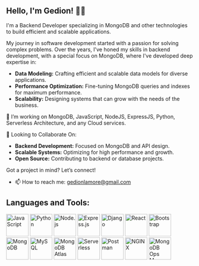## Hello, I'm Gedion! 👨‍💻

I'm a Backend Developer specializing in MongoDB and other technologies to build efficient and scalable applications.

My journey in software development started with a passion for solving complex problems. Over the years, I've honed my skills in backend development, with a special focus on MongoDB, where I've developed deep expertise in:

- **Data Modeling:** Crafting efficient and scalable data models for diverse applications.
- **Performance Optimization:** Fine-tuning MongoDB queries and indexes for maximum performance.
- **Scalability:** Designing systems that can grow with the needs of the business.

👯 I’m working on MongoDB, JavaScript, NodeJS, ExpressJS, Python, Serverless Architecture, and any Cloud services.

🤝 Looking to Collaborate On:
- **Backend Development:** Focused on MongoDB and API design.
- **Scalable Systems:** Optimizing for high performance and growth.
- **Open Source:** Contributing to backend or database projects.

Got a project in mind? Let’s connect!

- 📫 How to reach me: gedionlamore@gmail.com

## Languages and Tools:

<div>
    <img src="https://img.shields.io/badge/JavaScript-black?style=for-the-badge&logo=javascript&logoColor=F7DF1E" alt="JavaScript" width="60"/>
    <img src="https://img.shields.io/badge/Python-black?style=for-the-badge&logo=python&logoColor=3776AB" alt="Python" width="60"/>
    <img src="https://img.shields.io/badge/Node.js-black?style=for-the-badge&logo=node.js&logoColor=8CC84B" alt="Node.js" width="60"/>
    <img src="https://img.shields.io/badge/Express-black?style=for-the-badge&logo=express&logoColor=000000" alt="Express.js" width="60"/>
    <img src="https://img.shields.io/badge/Django-black?style=for-the-badge&logo=django&logoColor=white" alt="Django" width="60"/>
    <img src="https://img.shields.io/badge/React-black?style=for-the-badge&logo=react&logoColor=61DAFB" alt="React" width="60"/>
    <img src="https://img.shields.io/badge/Bootstrap-black?style=for-the-badge&logo=bootstrap&logoColor=563D7C" alt="Bootstrap" width="60"/>
    <img src="https://img.shields.io/badge/MongoDB-black?style=for-the-badge&logo=mongodb&logoColor=47A248" alt="MongoDB" width="60"/>
    <img src="https://img.shields.io/badge/MySQL-black?style=for-the-badge&logo=mysql&logoColor=4479A1" alt="MySQL" width="60"/>
    <img src="https://img.shields.io/badge/MongoDB_Atlas-black?style=for-the-badge&logo=mongodb&logoColor=47A248" alt="MongoDB Atlas" width="60"/>
    <img src="https://img.shields.io/badge/Serverless-black?style=for-the-badge&logo=serverless&logoColor=000000" alt="Serverless" width="60"/>
    <img src="https://img.shields.io/badge/Postman-black?style=for-the-badge&logo=postman&logoColor=FF6C37" alt="Postman" width="60"/>
    <img src="https://img.shields.io/badge/NGINX-black?style=for-the-badge&logo=nginx&logoColor=009639" alt="NGINX" width="60"/>
    <img src="https://img.shields.io/badge/MongoDB_Ops_Manager-black?style=for-the-badge&logo=mongodb&logoColor=009639" alt="MongoDB Ops Manager" width="60"/>
</div>
